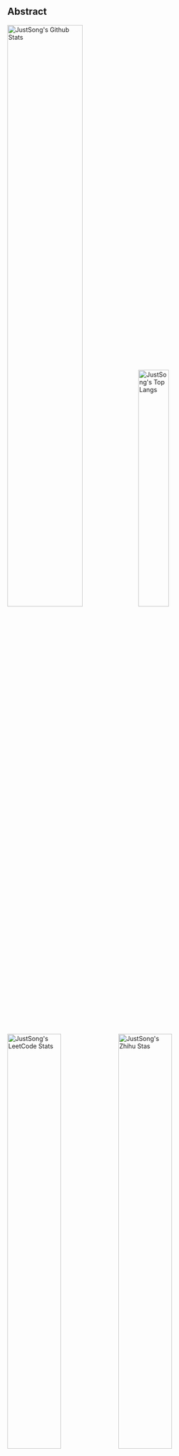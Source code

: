 ## Abstract
<p>
  <img src="https://github-readme-stats.vercel.app/api?username=songquanpeng&show_icons=true&hide_border=true" alt="JustSong's Github Stats" width="58%" />
  <img src="https://github-readme-stats.vercel.app/api/top-langs/?username=songquanpeng&layout=compact&hide_border=true&langs_count=10" alt="JustSong's Top Langs" width="37%" /> 
</p>

<p>
  <img src="https://stats.justsong.cn/api/leetcode/?username=quanpeng&theme=dark" alt="JustSong's LeetCode Stats" width="49%" />
  <img src="https://stats.justsong.cn/api/zhihu/?username=songwonderful&theme=dark" alt="JustSong's Zhihu Stas" width="49%" /> 
</p>

## Recent Repos
|Repo|Description|Last Update|
|:--|:--|:--|
|[songquanpeng](https://github.com/songquanpeng/songquanpeng)|Automatic update your GitHub readme profile with Github Actions.|`2021-12-19 00:38:20`|
|[stats-cards](https://github.com/songquanpeng/stats-cards)|在 README 中展示你在知乎，B 站，LeetCode，掘金，CSDN，牛客等网站的数据，服务部署在 Vercel 上，保证服务稳定。Show your LeetCode stats in Github Profile.|`2021-12-19 00:22:14`|
|[rest-reminder](https://github.com/songquanpeng/rest-reminder)|A reminder that will notify you when you need a rest.|`2021-12-11 10:44:25`|
|[pytorch-deployment](https://github.com/songquanpeng/pytorch-deployment)|A template for rapid deployment of PyTorch models.|`2021-12-08 16:08:38`|
|[pytorch-template](https://github.com/songquanpeng/pytorch-template)|A template for PyTorch.|`2021-12-06 11:15:36`|
|[go-file](https://github.com/songquanpeng/go-file)|基于 Go 的文件分享工具，仅单可执行文件，开箱即用. File sharing tool written in Go.|`2021-12-05 13:02:42`|
|[scripts](https://github.com/songquanpeng/scripts)|在终端执行的脚本，浏览器脚本所在的仓库：https://github.com/songquanpeng/userscripts|`2021-11-29 21:14:41`|
|[filesystem-emulator](https://github.com/songquanpeng/filesystem-emulator)|Linux filesystem emulator.|`2021-11-24 15:05:12`|
|[handwriting-generator](https://github.com/songquanpeng/handwriting-generator)|手写中文文章生成，可用于生成各种需要手写的文件|`2021-11-22 20:21:49`|
|[blog](https://github.com/songquanpeng/blog)|基于 Node.js 的个人博客系统|`2021-09-23 23:26:32`|

## Top Repos
|Repo|Description|Star|
|:--|:--|:--|
|[message-pusher](https://github.com/songquanpeng/message-pusher)|搭建专属于你的微信消息推送服务，支持 Markdown，支持发送邮件消息，可以选择部署在 Heroku 上，无需自己的服务器。|`413`|
|[go-file](https://github.com/songquanpeng/go-file)|基于 Go 的文件分享工具，仅单可执行文件，开箱即用. File sharing tool written in Go.|`49`|
|[stats-cards](https://github.com/songquanpeng/stats-cards)|在 README 中展示你在知乎，B 站，LeetCode，掘金，CSDN，牛客等网站的数据，服务部署在 Vercel 上，保证服务稳定。Show your LeetCode stats in Github Profile.|`32`|
|[blog](https://github.com/songquanpeng/blog)|基于 Node.js 的个人博客系统|`24`|
|[battle-city](https://github.com/songquanpeng/battle-city)|基于 TypeScript 的《坦克大战》的非标准实现。Yet another Battle City implemented in TypeScript.|`17`|
|[v2ex-style-forum](https://github.com/songquanpeng/v2ex-style-forum)|V2ex 风格的论坛程序. V2ex's Node.js clone.|`15`|
|[lan-share](https://github.com/songquanpeng/lan-share)|File sharing tool. |`12`|
|[js-interpreter](https://github.com/songquanpeng/js-interpreter)|一个简陋的 JavaScript 解释器实现。A simple JavaScript interpreter, build for beginners.|`11`|
|[hexo-theme-lightx](https://github.com/songquanpeng/hexo-theme-lightx)|Hexo theme lightx.|`8`|
|[remote-executor](https://github.com/songquanpeng/remote-executor)|Execute predefined commands on your server when receiving a specific HTTP GET request.|`8`|



*[Last Automatic Update: 2021-12-19 00:38:49](https://github.com/songquanpeng/songquanpeng/blob/master/help.md)*
